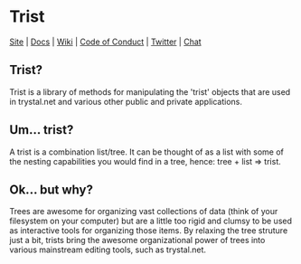 # Trist 

[Site](https://trystal.net/) |
[Docs](https://trystal.net/) |
[Wiki](https://github.com/trystal/trist/wiki "Changelog, Roadmap, etc.") |
[Code of Conduct](https://jquery.org/conduct/) |
[Twitter](https://twitter.com/trystalnet) |
[Chat](https://gitter.im/trystal/trystal)

## Trist?
Trist is a library of methods for manipulating the 'trist' objects that are used in trystal.net and various other public and private applications.

## Um... trist?
A trist is a combination list/tree. It can be thought of as a list with some of the nesting capabilities you would find in a tree, hence: tree + list => trist.

## Ok... but why?
Trees are awesome for organizing vast collections of data (think of your filesystem on your computer) 
but are a little too rigid and clumsy to be used as interactive tools for organizing those items. 
By relaxing the tree struture just a bit, trists bring the awesome organizational power of trees 
into various mainstream editing tools, such as trystal.net.
   